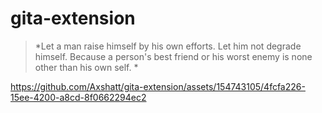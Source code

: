 ﻿# gita-extension

 >*Let a man raise himself by his own efforts. Let him not degrade himself. Because a person's best friend or his worst enemy is none other than his own self. *


https://github.com/Axshatt/gita-extension/assets/154743105/4fcfa226-15ee-4200-a8cd-8f0662294ec2



